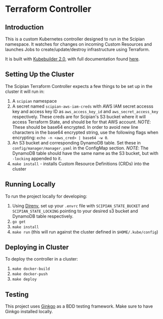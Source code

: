 Terraform Controller
====================

Introduction
------------

This is a custom Kubernetes controller designed to run in the Scipian 
namespace. It watches for changes on incoming Custom Resources and launches Jobs 
to create/update/destroy infrastructure using Terraform.

It is built with [Kubebuilder 2.0][kubebuilder], with full documentation found 
[here][kubebuilder-book].

[kubebuilder]: https://github.com/kubernetes-sigs/kubebuilder
[kubebuilder-book]: https://book.kubebuilder.io/

Setting Up the Cluster
----------------------

The Scipian Terraform Controller expects a few things to be set up in the
cluster it will run in:

1. A `scipian` namespace
1. A secret named `scipian-aws-iam-creds` with AWS IAM secret accesss key and
access key ID as `aws_access_key_id` and `aws_secret_access_key` respectively.
These creds are for Scipian's S3 bucket where it will access Terraform State,
and should be for that AWS account. *NOTE*: These should be base64 encrypted.
In order to avoid new line characters in the base64 encrypted string, use the
following flags when encrypting: `echo -n <aws_cred> | base64 -w 0`.
1. An S3 bucket and corresponding DynamoDB table. Set these in
`config/manager/manager.yaml` in the ConfigMap section. *NOTE*: The DynamoDB
table should have the same name as the S3 bucket, but with `-locking` appended
to it.
1. `make install` - installs Custom Resource Definitions (CRDs) into the cluster

Running Locally
---------------

To run the project locally for developing:

1. Using [Direnv][direnv], set up your `.envrc` file with `SCIPIAN_STATE_BUCKET`
and `SCIPIAN_STATE_LOCKING` pointing to your desired s3 bucket and 
DynamoDB table respectively.
1. `go get`
1. `make install`
1. `make run` (this will run against the cluster defined in `$HOME/.kube/config`)

[direnv]: https://direnv.net/

Deploying in Cluster
------------------

To deploy the controller in a cluster:

1. `make docker-build`
1. `make docker-push`
1. `make deploy`


Testing
-------

This project uses [Ginkgo][ginkgo] as a BDD testing framework. Make sure to
have Ginkgo installed locally.

[ginkgo]: https://onsi.github.io/ginkgo/
